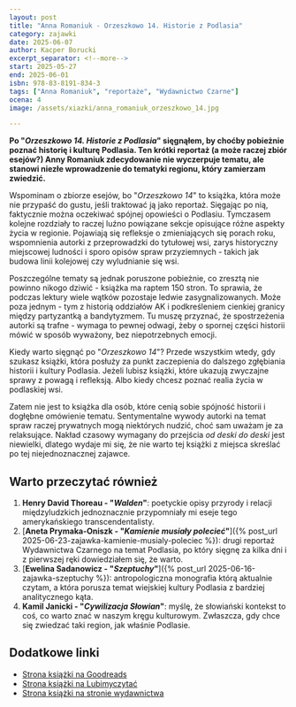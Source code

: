 ```yaml
---
layout: post
title: "Anna Romaniuk - Orzeszkowo 14. Historie z Podlasia"
category: zajawki
date: 2025-06-07
author: Kacper Borucki
excerpt_separator: <!--more-->
start: 2025-05-27
end: 2025-06-01
isbn: 978-83-8191-834-3
tags: ["Anna Romaniuk", "reportaże", "Wydawnictwo Czarne"]
ocena: 4
image: /assets/xiazki/anna_romaniuk_orzeszkowo_14.jpg

---
```


**Po "*Orzeszkowo 14. Historie z Podlasia*" sięgnąłem, by choćby pobieżnie poznać historię i kulturę Podlasia. Ten krótki reportaż (a może raczej zbiór esejów?) Anny Romaniuk zdecydowanie nie wyczerpuje tematu, ale stanowi niezłe wprowadzenie do tematyki regionu, który zamierzam zwiedzić.**

<!--more-->

Wspominam o zbiorze esejów, bo "*Orzeszkowo 14*" to książka, która może nie przypaść do gustu, jeśli traktować ją jako reportaż. Sięgając po nią, faktycznie można oczekiwać spójnej opowieści o Podlasiu. Tymczasem kolejne rozdziały to raczej luźno powiązane sekcje opisujące różne aspekty życia w regionie. Pojawiają się refleksje o zmieniających się porach roku, wspomnienia autorki z przeprowadzki do tytułowej wsi, zarys historyczny miejscowej ludności i sporo opisów spraw przyziemnych - takich jak budowa linii kolejowej czy wyludnianie się wsi.

Poszczególne tematy są jednak poruszone pobieżnie, co zresztą nie powinno nikogo dziwić - książka ma raptem 150 stron. To sprawia, że podczas lektury wiele wątków pozostaje ledwie zasygnalizowanych. Może poza jednym - tym z historią oddziałów AK i podkreśleniem cienkiej granicy między partyzantką a bandytyzmem. Tu muszę przyznać, że spostrzeżenia autorki są trafne - wymaga to pewnej odwagi, żeby o spornej części historii mówić w sposób wyważony, bez niepotrzebnych emocji.

Kiedy warto sięgnąć po "*Orzeszkowo 14*"? Przede wszystkim wtedy, gdy szukasz książki, która posłuży za punkt zaczepienia do dalszego zgłębiania historii i kultury Podlasia. Jeżeli lubisz książki, które ukazują zwyczajne sprawy z powagą i refleksją. Albo kiedy chcesz poznać realia życia w podlaskiej wsi.

Zatem nie jest to książka dla osób, które cenią sobie spójność historii i dogłębne omówienie tematu. Sentymentalne wywody autorki na temat spraw raczej prywatnych mogą niektórych nudzić, choć sam uważam je za relaksujące. Nakład czasowy wymagany do przejścia *od deski do deski* jest niewielki, dlatego wydaje mi się, że nie warto tej książki z miejsca skreślać po tej niejednoznacznej zajawce.

## Warto przeczytać również

1. **Henry David Thoreau - "*Walden*"**: poetyckie opisy przyrody i relacji międzyludzkich jednoznacznie przypomniały mi eseje tego amerykańskiego transcendentalisty.
2. [**Aneta Prymaka-Oniszk - "*Kamienie musiały polecieć*"**]({% post_url 2025-06-23-zajawka-kamienie-musialy-poleciec %}): drugi reportaż Wydawnictwa Czarnego na temat Podlasia, po który sięgnę za kilka dni i z pierwszej ręki dowiedziałem się, że warto.
3. [**Ewelina Sadanowicz - "*Szeptuchy*"**]({% post_url 2025-06-16-zajawka-szeptuchy %}): antropologiczna monografia którą aktualnie czytam, a która porusza temat wiejskiej kultury Podlasia z bardziej analitycznego kąta.
4. **Kamil Janicki - "*Cywilizacja Słowian*"**: myślę, że słowiański kontekst to coś, co warto znać w naszym kręgu kulturowym. Zwłaszcza, gdy chce się zwiedzać taki region, jak właśnie Podlasie.

## Dodatkowe linki

- [Strona książki na Goodreads](https://www.goodreads.com/book/show/43509291-orzeszkowo-14-historie-z-podlasia)
- [Strona książki na Lubimyczytać](https://lubimyczytac.pl/ksiazka/5097145/orzeszkowo-14-historie-z-podlasia)
- [Strona książki na stronie wydawnictwa](https://czarne.com.pl/katalog/ksiazki/orzeszkowo-14)
